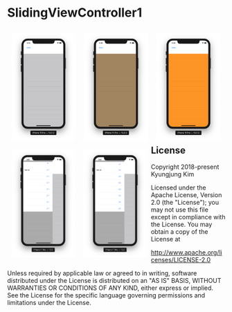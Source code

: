 # SlidingViewController1


<img src="Screen Shot 1.png" align="left" hspace="10" vspace="10" height="250">
<img src="Screen Shot 2.png" align="left" hspace="10" vspace="10" height="250">
<img src="Screen Shot 3.png" align="left" hspace="10" vspace="10" height="250">
<img src="Screen Shot 4.png" align="left" hspace="10" vspace="10" height="250">
<img src="Screen Shot 5.png" align="left" hspace="10" vspace="10" height="250">

License
-------

Copyright 2018-present Kyungjung Kim

Licensed under the Apache License, Version 2.0 (the "License");
you may not use this file except in compliance with the License.
You may obtain a copy of the License at

http://www.apache.org/licenses/LICENSE-2.0

Unless required by applicable law or agreed to in writing, software
distributed under the License is distributed on an "AS IS" BASIS,
WITHOUT WARRANTIES OR CONDITIONS OF ANY KIND, either express or implied.
See the License for the specific language governing permissions and
limitations under the License.
